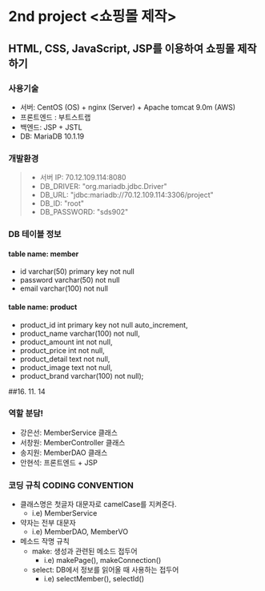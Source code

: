 # 2nd project <쇼핑몰 제작>
## HTML, CSS, JavaScript, JSP를 이용하여 쇼핑몰 제작하기

### 사용기술
* 서버: CentOS (OS) + nginx (Server) + Apache tomcat 9.0m (AWS)
* 프론트엔드 : 부트스트랩
* 백엔드: JSP + JSTL
* DB: MariaDB 10.1.19

### 개발환경
>* 서버 IP: 70.12.109.114:8080
>* DB_DRIVER: "org.mariadb.jdbc.Driver"
>* DB_URL: "jdbc:mariadb://70.12.109.114:3306/project"
>* DB_ID: "root"
>* DB_PASSWORD: "sds902"

### DB 테이블 정보
#### table name: member
* id varchar(50) primary key not null
* password varchar(50) not null
* email varchar(100) not null

#### table name: product
* product_id int primary key not null auto_increment,
* product_name varchar(100) not null,
* product_amount int not null,
* product_price int not null,
* product_detail text not null,
* product_image text not null,
* product_brand varchar(100) not null);
 
##16. 11. 14
### 역할 분담!
* 강은선: MemberService 클래스
* 서창원: MemberController 클래스
* 송지원: MemberDAO 클래스
* 안현석: 프론트엔드 + JSP
 
### 코딩 규칙 CODING CONVENTION
* 클래스명은 첫글자 대문자로 camelCase를 지켜준다.
	* i.e) MemberService
* 약자는 전부 대문자
	* i.e) MemberDAO, MemberVO
* 메소드 작명 규칙
	* make: 생성과 관련된 메소드 접두어
		* i.e) makePage(), makeConnection()
	* select: DB에서 정보를 읽어올 때 사용하는 접두어
		* i.e) selectMember(), selectId()
